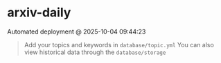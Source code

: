 # arxiv-daily
 Automated deployment @ 2025-10-04 09:44:23
> Add your topics and keywords in `database/topic.yml` 
> You can also view historical data through the `database/storage` 
